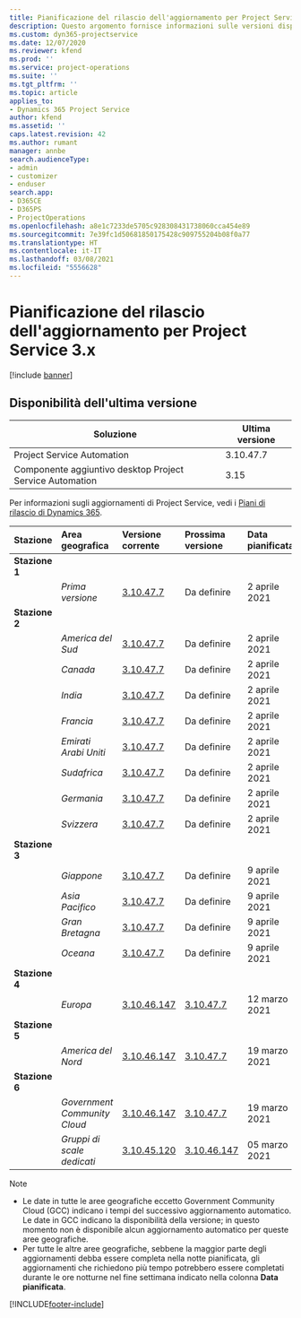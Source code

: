 ```yaml
---
title: Pianificazione del rilascio dell'aggiornamento per Project Service 3.x
description: Questo argomento fornisce informazioni sulle versioni disponibili e future di Dynamics 365 Project Service Automation.
ms.custom: dyn365-projectservice
ms.date: 12/07/2020
ms.reviewer: kfend
ms.prod: ''
ms.service: project-operations
ms.suite: ''
ms.tgt_pltfrm: ''
ms.topic: article
applies_to:
- Dynamics 365 Project Service
author: kfend
ms.assetid: ''
caps.latest.revision: 42
ms.author: rumant
manager: annbe
search.audienceType:
- admin
- customizer
- enduser
search.app:
- D365CE
- D365PS
- ProjectOperations
ms.openlocfilehash: a8e1c7233de5705c928308431738060cca454e89
ms.sourcegitcommit: 7e39fc1d50681850175428c909755204b08f0a77
ms.translationtype: HT
ms.contentlocale: it-IT
ms.lasthandoff: 03/08/2021
ms.locfileid: "5556628"
---
```

# <a name="update-release-schedule-for-project-service-3x"></a>Pianificazione del rilascio dell'aggiornamento per Project Service 3.x

[!include [banner](../includes/psa-now-project-operations.md)]

## <a name="latest-version-availability"></a>Disponibilità dell'ultima versione

| Soluzione  | Ultima versione |
|-------|----|
| Project Service Automation    | 3.10.47.7 |
| Componente aggiuntivo desktop Project Service Automation                | 3.15          |

Per informazioni sugli aggiornamenti di Project Service, vedi i [Piani di rilascio di Dynamics 365](https://docs.microsoft.com/dynamics365/release-plans/). 

| Stazione  | Area geografica | Versione corrente | Prossima versione |  Data pianificata
| :---   | :---   | :---   | :---   |:---   |         
|<strong>Stazione 1</strong> | |  |  | |
| | <i>Prima versione</i> | [3.10.47.7](whats-new-ur-29.md) | Da definire | 2 aprile 2021
|<strong>Stazione 2</strong> | |  |  | |
| | <i>America del Sud</i> | [3.10.47.7](whats-new-ur-29.md) | Da definire | 2 aprile 2021
| | <i>Canada</i> | [3.10.47.7](whats-new-ur-29.md) | Da definire | 2 aprile 2021
| | <i>India</i> | [3.10.47.7](whats-new-ur-29.md) | Da definire | 2 aprile 2021
| | <i>Francia</i> | [3.10.47.7](whats-new-ur-29.md) | Da definire | 2 aprile 2021
| | <i>Emirati Arabi Uniti</i> | [3.10.47.7](whats-new-ur-29.md) | Da definire | 2 aprile 2021
| | <i>Sudafrica</i> | [3.10.47.7](whats-new-ur-29.md) | Da definire | 2 aprile 2021
| | <i>Germania</i> | [3.10.47.7](whats-new-ur-29.md) | Da definire | 2 aprile 2021
| | <i>Svizzera</i> | [3.10.47.7](whats-new-ur-29.md) | Da definire | 2 aprile 2021
|<strong>Stazione 3</strong> | |  |  | |
| | <i>Giappone</i> | [3.10.47.7](whats-new-ur-29.md) | Da definire | 9 aprile 2021
| | <i>Asia Pacifico</i> | [3.10.47.7](whats-new-ur-29.md) | Da definire | 9 aprile 2021
| | <i>Gran Bretagna</i> | [3.10.47.7](whats-new-ur-29.md) | Da definire | 9 aprile 2021
| | <i>Oceana</i> | [3.10.47.7](whats-new-ur-29.md) | Da definire | 9 aprile 2021
|<strong>Stazione 4</strong> | |  |  | |
| | <i>Europa</i> | [3.10.46.147](whats-new-ur-28-6.md) | [3.10.47.7](whats-new-ur-29.md) | 12 marzo 2021
|<strong>Stazione 5</strong> | |  |  | |
| | <i>America del Nord</i> | [3.10.46.147](whats-new-ur-28-6.md) | [3.10.47.7](whats-new-ur-29.md) | 19 marzo 2021
|<strong>Stazione 6</strong> | |  |  | |
| | <i>Government Community Cloud</i> | [3.10.46.147](whats-new-ur-28-6.md) | [3.10.47.7](whats-new-ur-29.md) | 19 marzo 2021
| | <i>Gruppi di scale dedicati</i> | [3.10.45.120](whats-new-ur-27-6.md) | [3.10.46.147](whats-new-ur-28-6.md) | 05 marzo 2021

>[!Note]
> - Le date in tutte le aree geografiche eccetto Government Community Cloud (GCC) indicano i tempi del successivo aggiornamento automatico. Le date in GCC indicano la disponibilità della versione; in questo momento non è disponibile alcun aggiornamento automatico per queste aree geografiche.
> - Per tutte le altre aree geografiche, sebbene la maggior parte degli aggiornamenti debba essere completa nella notte pianificata, gli aggiornamenti che richiedono più tempo potrebbero essere completati durante le ore notturne nel fine settimana indicato nella colonna **Data pianificata**.


[!INCLUDE[footer-include](../includes/footer-banner.md)]

